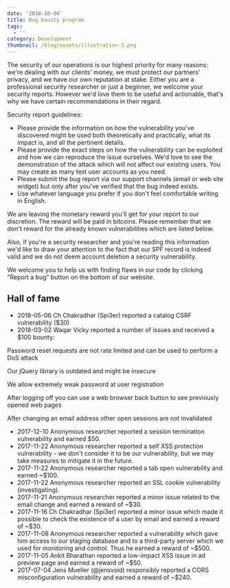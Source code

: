 ```yaml
---
date: '2018-10-04'
title: Bug bounty program
tags:
  - ''
category: Development
thumbnail: /blog/assets/illustration-3.png
---
```

The security of our operations is our highest priority for many reasons: we're dealing with our clients’ money, we must protect our partners' privacy, and we have our own reputation at stake. Either you are a professional security researcher or just a beginner, we welcome your security reports. However we'd love them to be useful and actionable, that's why we have certain recommendations in their regard.

  Security report guidelines:

* Please provide the information on how the vulnerability you've discovered might be used both theoretically and practically, what its impact is, and all the pertinent details.
* Please provide the exact steps on how the vulnerability can be exploited and how we can reproduce the issue ourselves. We'd love to see the demonstration of the attack which will not affect our existing users. You may create as many test user accounts as you need.
* Please submit the bug report via our support channels (email or web site widget) but only after you've verified that the bug indeed exists.
* Use whatever language you prefer if you don't feel comfortable writing in English.

We are leaving the monetary reward you'll get for your report to our discretion. The reward will be paid in bitcoins. Please remember that we don't reward for the already known vulnerabilities which are listed below.

Also, if you're a security researcher and you're reading this information we'd like to draw your attention to the fact that our SPF record is indeed valid and we do not deem account deletion a security vulnerability.

We welcome you to help us with finding flaws in our code by clicking “Report a bug” button on the bottom of our website.

## Hall of fame

* 2018-05-06  Ch Chakradhar (Spi3er) reported a catalog CSRF vulnerability ($30)
* 2018-03-02 Waqar Vicky reported a number of issues and received a $100 bounty:

Password reset requests are not rate limited and can be used to perform a DoS attack

Our jQuery library is outdated and might be insecure

We allow extremely weak password at user registration

After logging off you can use a web browser back button to see previously opened web pages

After changing an email address other open sessions are not invalidated

* 2017-12-10 Anonymous researcher reported a session termination vulnerability and earned $50.
* 2017-11-22 Anonymous researcher reported a self XSS protection vulnerability - we don't consider it to be our vulnerability, but we may take measures to mitigate it in the future.
* 2017-11-22 Anonymous researcher reported a tab open vulnerability and earned ~$100.
* 2017-11-22 Anonymous researcher reported an SSL cookie vulnerability (investigating).
* 2017-11-21 Anonymous researcher reported a minor issue related to the email change and earned a reward of ~$30.
* 2017-11-16 Ch Chakradhar (Spi3er) reported a minor issue which made it possible to check the existence of a user by email and earned a reward of ~$30.
* 2017-11-08 Anonymous researcher reported a vulnerability which gave him access to our staging database and to a third-party server which we used for monitoring and control. Thus he earned a reward of ~$500.
* 2017-11-05 Ankit Bharathan reported a low-impact XSS issue in ad preview page and earned a reward of ~$50.
* 2017-07-04 Jens Mueller (@jensvoid) responsibly reported a CORS misconfiguration vulnerability and earned a reward of ~$240.
